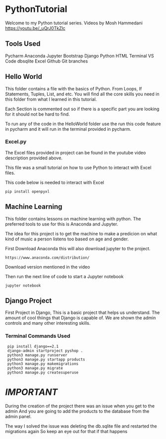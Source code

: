 # PythonTutorial
Welcome to my Python tutorial series.
Videos by Mosh Hammedani
https://youtu.be/_uQrJ0TkZlc

## Tools Used
Pycharm
Anaconda
Jupyter
Bootstrap
Django
Python
HTML
Terminal
VS Code
dbsqlite
Excel
Github
Git branches



## Hello World

This folder contains a file with the basics of Python.
From Loops, If Statements, Tuples, List, and etc.
You will find all the core skills you need in this folder 
from what I learned in this tutorial.

Each Section is commented out so if there is a specific part you are looking for 
it should not be hard to find.

To run any of the code in the HelloWorld folder use the run this code feature in 
pycharm and it will run in the terminal provided in pycharm.

### Excel.py

The Excel files provided in project can be found in the youtube video description 
provided above.

This file was a small tutorial on how to use Python to interact with Excel files.

This code below is needed to interact with Excel

```
pip install openpyxl 
```

## Machine Learning

This folder contains lessons on machine learning with python.
The preferred tools to use for this is Anaconda and Jupyter.

The idea for this project is to get the machine to make a predicion
on what kind of music a person listens too based on age and gender.

First Download Anaconda this will also download jupyter to the project.

```
https://www.anaconda.com/distribution/
```

Download version mentioned in the video

Then run the next line of code to start a Jupyter notebook

```
jupyter notebook
```

## Django Project

First Project in Django,
This is a basic project that helps us understand.
The amount of cool thiings that Django is capable of.
We are shown the admin controls and many other interesting skills.

### Terminal Commands Used
```
 pip install django==2.1  
 django-admin startproject pyshop . 
 python3 manage.py runserver
 python3 manage.py startapp products
 python3 manage.py makemigrations
 python3 manage.py migrate
 python3 manage.py createsuperuse
 ```

 # ***IMPORTANT***

 During the creation of the project there was an issue when you get to the admin
 And you are going to add the products to the database from the admin panel.

 The way I solved the issue was deleting the db.sqlite file and restarted the migrations again 
 So keep an eye out for that if that happens